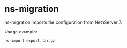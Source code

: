 # ns-migration

ns-migration imports the configuration from NethServer 7.

Usage example:
```
ns-import export.tar.gz
```
